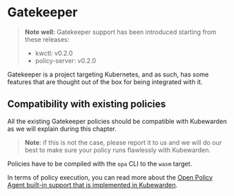# Gatekeeper

> **Note well:** Gatekeeper support has been introduced starting from these releases:
> * kwctl: v0.2.0
> * policy-server: v0.2.0

Gatekeeper is a project targeting Kubernetes, and as such, has some
features that are thought out of the box for being integrated with it.

## Compatibility with existing policies

All the existing Gatekeeper policies should be compatible with
Kubewarden as we will explain during this chapter.

> **Note**: if this is not the case, please report it to us and we
> will do our best to make sure your policy runs flawlessly with
> Kubewarden.

Policies have to be compiled with the `opa` CLI to the `wasm` target.

In terms of policy execution, you can read more about the [Open Policy
Agent built-in support that is implemented in
Kubewarden](../02-builtin-support.md).
